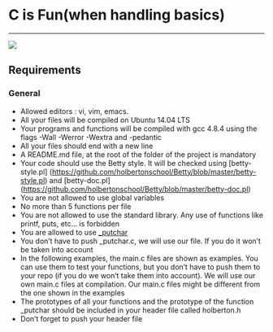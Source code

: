 # C is Fun(when handling basics)
<hr>

  ![](https://intranet.hbtn.io/images/contents/low_level_programming/projects/happy-clapping.gif)


## Requirements


### General

- Allowed editors : vi, vim, emacs.
- All your files will be compiled on Ubuntu 14.04 LTS  
- Your programs and functions will be compiled with gcc 4.8.4 using the flags -Wall -Werror -Wextra and -pedantic
- All your files should end with a new line
- A README.md  file, at the root of the folder of the project  is mandatory
- Your code should use the Betty style. It will be checked using [betty-style.pl]  (https://github.com/holbertonschool/Betty/blob/master/betty-style.pl) and [betty-doc.pl]  (https://github.com/holbertonschool/Betty/blob/master/betty-doc.pl)
- You are not allowed to use global variables
- No more than 5 functions per file
- You are not allowed to use the standard library. Any use of functions like printf, puts, etc… is forbidden
- You are allowed to use [_putchar](https://github.com/holbertonschool/_putchar.c/blob/master/_putchar.c)
- You don’t have to push _putchar.c, we will use our file. If you do it won’t be taken into account
- In the following examples, the main.c files are shown as examples. You can use them to test your functions, but you don’t have to push them to your repo (if you do we won’t take them into account). We will use our own main.c files at compilation. Our main.c files might be different from the one shown in the examples
- The prototypes of all your functions and the prototype of the function _putchar should be included in your header file called holberton.h
- Don’t forget to push your header file
